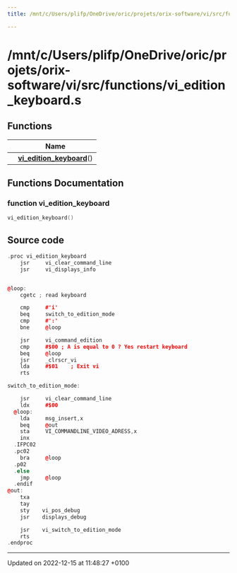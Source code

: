 ```yaml
---
title: /mnt/c/Users/plifp/OneDrive/oric/projets/orix-software/vi/src/functions/vi_edition_keyboard.s

---
```


# /mnt/c/Users/plifp/OneDrive/oric/projets/orix-software/vi/src/functions/vi_edition_keyboard.s



## Functions

|                | Name           |
| -------------- | -------------- |
| | **[vi_edition_keyboard](Files/vi__edition__keyboard_8s.md#function-vi-edition-keyboard)**() |


## Functions Documentation

### function vi_edition_keyboard

```cpp
vi_edition_keyboard()
```




## Source code

```cpp
.proc vi_edition_keyboard
    jsr     vi_clear_command_line
    jsr     vi_displays_info


@loop:
    cgetc ; read keyboard

    cmp     #'i'
    beq     switch_to_edition_mode
    cmp     #':'
    bne     @loop

    jsr     vi_command_edition
    cmp     #$00 ; A is equal to 0 ? Yes restart keyboard
    beq     @loop
    jsr     _clrscr_vi
    lda     #$01    ; Exit vi
    rts

switch_to_edition_mode:

    jsr     vi_clear_command_line
    ldx     #$00
  @loop:
    lda     msg_insert,x
    beq     @out
    sta     VI_COMMANDLINE_VIDEO_ADRESS,x
    inx
  .IFPC02
  .pc02
    bra     @loop
  .p02
  .else
    jmp     @loop
  .endif
@out:
    txa
    tay
    sty    vi_pos_debug
    jsr    displays_debug

    jsr    vi_switch_to_edition_mode
    rts
.endproc
```


-------------------------------

Updated on 2022-12-15 at 11:48:27 +0100
